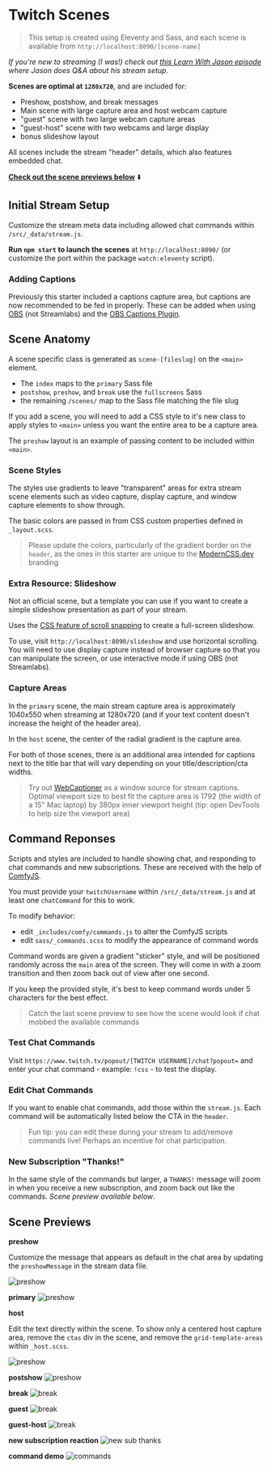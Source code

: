 # Twitch Scenes

> This setup is created using Eleventy and Sass, and each scene is available from `http://localhost:8090/[scene-name]`

_If you're new to streaming (I was!) check out [this Learn With Jason episode](https://www.learnwithjason.dev/about-streaming) where Jason does Q&A about his stream setup._

**Scenes are optimal at `1280x720`**, and are included for:

- Preshow, postshow, and break messages
- Main scene with large capture area and host webcam capture
- "guest" scene with two large webcam capture areas
- "guest-host" scene with two webcams and large display
- bonus slideshow layout

All scenes include the stream "header" details, which also features embedded chat.

**[Check out the scene previews below](#scene-previews)** ⬇️

## Initial Stream Setup

Customize the stream meta data including allowed chat commands within `/src/_data/stream.js`.

**Run `npm start` to launch the scenes** at `http://localhost:8090/` (or customize the port within the package `watch:eleventy` script).

### Adding Captions

Previously this starter included a captions capture area, but captions are now recommended to be fed in properly. These can be added when using [OBS](https://obsproject.com/download) (not Streamlabs) and the [OBS Captions Plugin](https://github.com/ratwithacompiler/OBS-captions-plugin).

## Scene Anatomy

A scene specific class is generated as `scene-[fileslug]` on the `<main>` element.

- The `index` maps to the `primary` Sass file
- `postshow`, `preshow`, and `break` use the `fullscreens` Sass
- the remaining `/scenes/` map to the Sass file matching the file slug

If you add a scene, you will need to add a CSS style to it's new class to apply styles to `<main>` unless you want the entire area to be a capture area.

The `preshow` layout is an example of passing content to be included within `<main>`.

### Scene Styles

The styles use gradients to leave "transparent" areas for extra stream scene elements such as video capture, display capture, and window capture elements to show through.

The basic colors are passed in from CSS custom properties defined in `_layout.scss`.

> Please update the colors, particularly of the gradient border on the `header`, as the ones in this starter are unique to the [ModernCSS.dev](https://moderncss.dev) branding

### Extra Resource: Slideshow

Not an official scene, but a template you can use if you want to create a simple slideshow presentation as part of your stream.

Uses the [CSS feature of scroll snapping](https://smolcss.dev/#smol-scroll-snap) to create a full-screen slideshow.

To use, visit `http://localhost:8090/slideshow` and use horizontal scrolling. You will need to use display capture instead of browser capture so that you can manipulate the screen, or use interactive mode if using OBS (not Streamlabs).

### Capture Areas

In the `primary` scene, the main stream capture area is approximately 1040x550 when streaming at 1280x720 (and if your text content doesn't increase the height of the header area).

In the `host` scene, the center of the radial gradient is the capture area.

For both of those scenes, there is an additional area intended for captions next to the title bar that will vary depending on your title/description/cta widths.

> Try out [WebCaptioner](https://webcaptioner.com/) as a window source for stream captions. Optimal viewport size to best fit the capture area is 1792 (the width of a 15" Mac laptop) by 380px inner viewport height (tip: open DevTools to help size the viewport area)

## Command Reponses

Scripts and styles are included to handle showing chat, and responding to chat commands and new subscriptions. These are received with the help of [ComfyJS](https://github.com/instafluff/ComfyJS).

You must provide your `twitchUsername` within `/src/_data/stream.js` and at least one `chatCommand` for this to work.

To modify behavior:

- edit `_includes/comfy/commands.js` to alter the ComfyJS scripts
- edit `sass/_commands.scss` to modify the appearance of command words

Command words are given a gradient "sticker" style, and will be positioned randomly across the `main` area of the screen. They will come in with a zoom transition and then zoom back out of view after one second.

If you keep the provided style, it's best to keep command words under 5 characters for the best effect.

> Catch the last scene preview to see how the scene would look if chat mobbed the available commands

### Test Chat Commands

Visit `https://www.twitch.tv/popout/[TWITCH USERNAME]/chat?popout=` and enter your chat command - example: `!css` - to test the display.

### Edit Chat Commands

If you want to enable chat commands, add those within the `stream.js`. Each command will be automatically listed below the CTA in the `header`.

> Fun tip: you can edit these during your stream to add/remove commands live! Perhaps an incentive for chat participation.

### New Subscription "Thanks!"

In the same style of the commands but larger, a `THANKS!` message will zoom in when you receive a new subscription, and zoom back out like the commands. _Scene preview available below_.

## Scene Previews

**preshow**

Customize the message that appears as default in the chat area by updating the `preshowMessage` in the stream data file.

![preshow](scene-previews/preshow.png)

**primary**
![preshow](scene-previews/primary.png)

**host**

Edit the text directly within the scene. To show only a centered host capture area, remove the `ctas` div in the scene, and remove the `grid-template-areas` within `_host.scss`.

![preshow](scene-previews/host.png)

**postshow**
![preshow](scene-previews/postshow.png)

**break**
![break](scene-previews/break.png)

**guest**
![break](scene-previews/guest.png)

**guest-host**
![break](scene-previews/guest-host.png)

**new subscription reaction**
![new sub thanks](scene-previews/sub-thanks.png)

**command demo**
![commands](scene-previews/commands.png)

